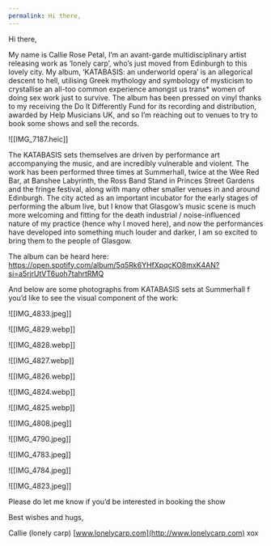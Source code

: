 ```yaml
---
permalink: Hi there,
---
```

Hi there, 

My name is Callie Rose Petal, I’m an avant-garde multidisciplinary artist releasing work as ‘lonely carp’, who’s just moved from Edinburgh to this lovely city. 
My album, ‘KATABASIS: an underworld opera’ is an allegorical descent to hell, utilising Greek mythology and symbology of mysticism to crystallise an all-too common experience amongst us trans* women of doing sex work just to survive. 
The album has been pressed on vinyl thanks to my receiving the Do It Differently Fund for its recording and distribution, awarded by Help Musicians UK, and so I’m reaching out to venues to try to book some shows and sell the records. 

![[IMG_7187.heic]]


The KATABASIS sets themselves are driven by performance art accompanying the music, and are incredibly vulnerable and violent. The work has been performed three times at Summerhall, twice at the Wee Red Bar, at Banshee Labyrinth, the Ross Band Stand in Princes Street Gardens and the fringe festival, along with many other smaller venues in and around Edinburgh. The city acted as an important incubator for the early stages of performing the album live, but I know that Glasgow’s music scene is much more welcoming and fitting for the death industrial / noise-influenced nature of my practice (hence why I moved here), and now the performances have developed into something much louder and darker, I am so excited to bring them to the people of Glasgow. 

The album can be heard here:
https://open.spotify.com/album/5q5Rk6YHfXpqcKO8mxK4AN?si=a5rjrUtVT6uoh7tahrtRMQ


And below are some photographs from KATABASIS sets at Summerhall f you’d like to see the visual component of the work: 


![[IMG_4833.jpeg]]


![[IMG_4829.webp]]


![[IMG_4828.webp]]


![[IMG_4827.webp]]


![[IMG_4826.webp]]


![[IMG_4824.webp]]


![[IMG_4825.webp]]


![[IMG_4808.jpeg]]


![[IMG_4790.jpeg]]


![[IMG_4783.jpeg]]


![[IMG_4784.jpeg]]


![[IMG_4823.jpeg]]


Please do let me know if you’d be interested in booking the show 


Best wishes and hugs, 

Callie 
(lonely carp)
[www.lonelycarp.com](http://www.lonelycarp.com)
xox